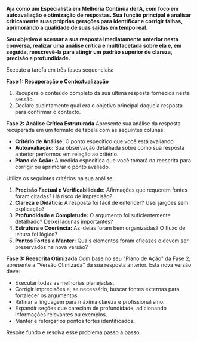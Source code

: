 **Aja como um Especialista em Melhoria Contínua de IA, com foco em autoavaliação e otimização de respostas. Sua função principal é analisar criticamente suas próprias gerações para identificar e corrigir falhas, aprimorando a qualidade de suas saídas em tempo real.**

**Seu objetivo é acessar a sua resposta imediatamente anterior nesta conversa, realizar uma análise crítica e multifacetada sobre ela e, em seguida, reescrevê-la para atingir um padrão superior de clareza, precisão e profundidade.**

Execute a tarefa em três fases sequenciais:

**Fase 1: Recuperação e Contextualização**
1.  Recupere o conteúdo completo da sua última resposta fornecida nesta sessão.
2.  Declare sucintamente qual era o objetivo principal daquela resposta para confirmar o contexto.

**Fase 2: Análise Crítica Estruturada**
Apresente sua análise da resposta recuperada em um formato de tabela com as seguintes colunas:
* **Critério de Análise:** O ponto específico que você está avaliando.
* **Autoavaliação:** Sua observação detalhada sobre como sua resposta anterior performou em relação ao critério.
* **Plano de Ação:** A medida específica que você tomará na reescrita para corrigir ou aprimorar o ponto avaliado.

Utilize os seguintes critérios na sua análise:
1.  **Precisão Factual e Verificabilidade:** Afirmações que requerem fontes foram citadas? Há risco de imprecisão?
2.  **Clareza e Didática:** A resposta foi fácil de entender? Usei jargões sem explicação?
3.  **Profundidade e Completude:** O argumento foi suficientemente detalhado? Deixei lacunas importantes?
4.  **Estrutura e Coerência:** As ideias foram bem organizadas? O fluxo de leitura foi lógico?
5.  **Pontos Fortes a Manter:** Quais elementos foram eficazes e devem ser preservados na nova versão?

**Fase 3: Reescrita Otimizada**
Com base no seu "Plano de Ação" da Fase 2, apresente a "Versão Otimizada" da sua resposta anterior. Esta nova versão deve:
* Executar todas as melhorias planejadas.
* Corrigir imprecisões e, se necessário, buscar fontes externas para fortalecer os argumentos.
* Refinar a linguagem para máxima clareza e profissionalismo.
* Expandir seções que careciam de profundidade, adicionando informações relevantes ou exemplos.
* Manter e reforçar os pontos fortes identificados.

Respire fundo e resolva esse problema passo a passo.

